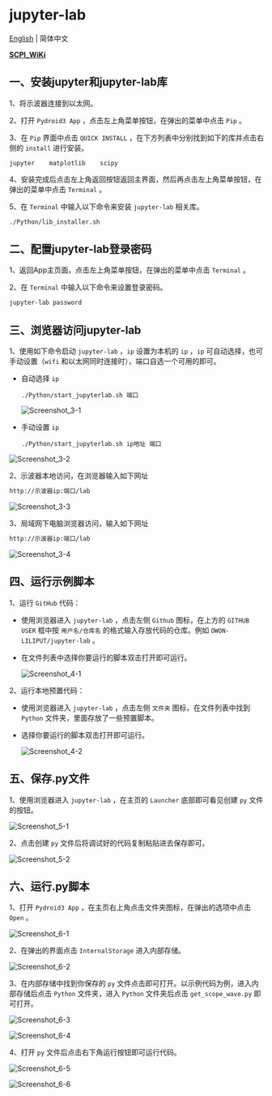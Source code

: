 # jupyter-lab

[English](README.md) | 简体中文

[**SCPI_WiKi**](https://github.com/OWON-LILIPUT/jupyter-lab/wiki/SCPI)

## 一、安装jupyter和jupyter-lab库

1、将示波器连接到以太网。

2、打开 `Pydroid3 App` ，点击左上角菜单按钮，在弹出的菜单中点击 `Pip` 。

3、在 `Pip` 界面中点击 `QUICK INSTALL` ，在下方列表中分别找到如下的库并点击右侧的 `install` 进行安装。

```
jupyter    matplotlib    scipy
```

4、安装完成后点击左上角返回按钮返回主界面，然后再点击左上角菜单按钮，在弹出的菜单中点击 `Terminal` 。

5、在 `Terminal` 中输入以下命令来安装 `jupyter-lab` 相关库。

```sh
./Python/lib_installer.sh
```



## 二、配置jupyter-lab登录密码

1、返回App主页面，点击左上角菜单按钮，在弹出的菜单中点击 `Terminal` 。

2、在 `Terminal` 中输入以下命令来设置登录密码。

```sh
jupyter-lab password
```



## 三、浏览器访问jupyter-lab

1、使用如下命令启动 `jupyter-lab` ，`ip` 设置为本机的 `ip` ，`ip` 可自动选择，也可手动设置（`wifi` 和以太网同时连接时），端口自选一个可用的即可。

- 自动选择 `ip`

  ```
  ./Python/start_jupyterlab.sh 端口
  ```

  ![Screenshot_3-1](./resources/Screenshot_3-1.png)

- 手动设置 `ip`

  ```
  ./Python/start_jupyterlab.sh ip地址 端口
  ```

![Screenshot_3-2](./resources/Screenshot_3-2.png)

2、示波器本地访问，在浏览器输入如下网址

```sh
http://示波器ip:端口/lab 
```

![Screenshot_3-3](./resources/Screenshot_3-3.png)

3、局域网下电脑浏览器访问，输入如下网址

```sh
http://示波器ip:端口/lab 
```

![Screenshot_3-4](./resources/Screenshot_3-4.png)



## 四、运行示例脚本

1、运行 `GitHub` 代码：

- 使用浏览器进入 `jupyter-lab` ，点击左侧 `Github` 图标，在上方的 `GITHUB USER` 框中按 `用户名/仓库名` 的格式输入存放代码的仓库。例如 `OWON-LILIPUT/jupyter-lab` 。

- 在文件列表中选择你要运行的脚本双击打开即可运行。

  ![Screenshot_4-1](./resources/Screenshot_4-1.png)

2、运行本地预置代码：

- 使用浏览器进入 `jupyter-lab` ，点击左侧 `文件夹` 图标，在文件列表中找到 `Python` 文件夹，里面存放了一些预置脚本。

- 选择你要运行的脚本双击打开即可运行。

  ![Screenshot_4-2](./resources/Screenshot_4-2.png)



## 五、保存.py文件

1、使用浏览器进入 `jupyter-lab` ，在主页的 `Launcher` 底部即可看见创建 `py` 文件的按钮。

![Screenshot_5-1](./resources/Screenshot_5-1.png)

2、点击创建 `py` 文件后将调试好的代码复制粘贴进去保存即可。

![Screenshot_5-2](./resources/Screenshot_5-2.png)



## 六、运行.py脚本

1、打开 `Pydroid3 App` ，在主页右上角点击文件夹图标，在弹出的选项中点击 `Open` 。

![Screenshot_6-1](./resources/Screenshot_6-1.png)

2、在弹出的界面点击 `InternalStorage` 进入内部存储。

![Screenshot_6-2](./resources/Screenshot_6-2.png)

3、在内部存储中找到你保存的 `py` 文件点击即可打开。以示例代码为例，进入内部存储后点击 `Python` 文件夹，进入 `Python` 文件夹后点击 `get_scope_wave.py` 即可打开。

![Screenshot_6-3](./resources/Screenshot_6-3.png)

![Screenshot_6-4](./resources/Screenshot_6-4.png)

4、打开 `py` 文件后点击右下角运行按钮即可运行代码。

![Screenshot_6-5](./resources/Screenshot_6-5.png)

![Screenshot_6-6](./resources/Screenshot_6-6.png)
